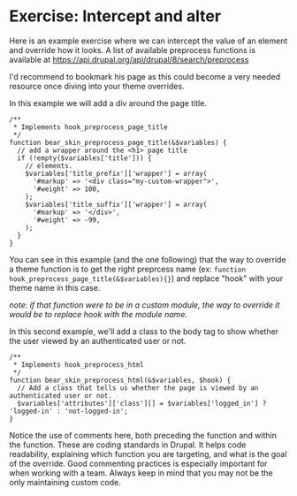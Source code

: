 # Exercise: Intercept and alter

Here is an example exercise where we can intercept the value of an element and override how it looks. A list of available preprocess functions is available at https://api.drupal.org/api/drupal/8/search/preprocess

I'd recommend to bookmark his page as this could become a very needed resource once diving into your theme overrides.

In this example we will add a div around the page title.

```
/**
 * Implements hook_preprocess_page_title
 */
function bear_skin_preprocess_page_title(&$variables) {
  // add a wrapper around the <h1> page title
  if (!empty($variables['title'])) {
    // elements.
    $variables['title_prefix']['wrapper'] = array(
      '#markup' => '<div class="my-custom-wrapper">',
      '#weight' => 100,
    );
    $variables['title_suffix']['wrapper'] = array(
      '#markup' => '</div>',
      '#weight' => -99,
    );
  }
}
```

You can see in this example (and the one following) that the way to override a theme function is to get the right preprcess name (ex: ```function hook_preprocess_page_title(&$variables){}```) and replace "hook" with your theme name in this case. 

*note: if that function were to be in a custom module, the way to override it would be to replace hook with the module name.*


In this second example, we'll add a class to the body tag to show whether the user viewed by an authenticated user or not.

```
/**
 * Implements hook_preprocess_html
 */
function bear_skin_preprocess_html(&$variables, $hook) {
  // Add a class that tells us whether the page is viewed by an authenticated user or not.
  $variables['attributes']['class'][] = $variables['logged_in'] ? 'logged-in' : 'not-logged-in';
}
```

Notice the use of comments here, both preceding the function and within the function. These are coding standards in Drupal. It helps code readability, explaining which function you are targeting, and what is the goal of the override. Good commenting practices is especially important for when working with a team. Always keep in mind that you may not be the only maintaining custom code.
